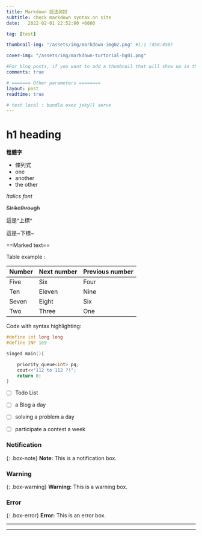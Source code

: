 ```yaml
---
title: Markdown 語法測試
subtitle: check markdown syntax on site
date:   2022-02-01 22:52:00 +0800

tag: [test]

thumbnail-img: "/assets/img/markdown-img02.png" #1:1 (450:450)

cover-img: "/assets/img/markdown-turtorial-bg01.png"

#For blog posts, if you want to add a thumbnail that will show up in the feed, use thumbnail-img: /path/to/image. If no thumbnail is provided, then cover-img will be used as the thumbnail. You can use thumbnail-img: "" to disable a thumbnail.
comments: true

# ======= Other parameters ========
layout: post
readtime: true

# test local : bundle exec jekyll serve
---
```


# h1 heading

**粗體字**

- 條列式
- one
- another
- the other

*Italics font*

~~Strikethrough~~

這是^上標^

這是~下標~

==Marked text==

Table example :

| Number | Next number | Previous number |
| :------ |:--- | :--- |
| Five | Six | Four |
| Ten | Eleven | Nine |
| Seven | Eight | Six |
| Two | Three | One |


Code with syntax highlighting:

```cpp
#define int long long 
#define INF 1e9

singed main(){

    priority_queue<int> pq;
    cout<<"112 to 112 ?!";
    return 0;
}
```

- [ ] Todo List
- [ ] a Blog a day
- [ ] solving a problem a day
- [ ] participate a contest a week



### Notification

{: .box-note}
**Note:** This is a notification box.

### Warning

{: .box-warning}
**Warning:** This is a warning box.

### Error

{: .box-error}
**Error:** This is an error box.

---

---